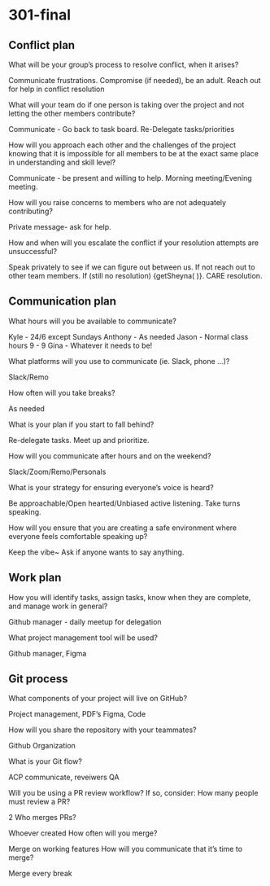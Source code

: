 # 301-final

## Conflict plan
What will be your group’s process to resolve conflict, when it arises?  

Communicate frustrations. Compromise (if needed), be an adult.
Reach out for help in conflict resolution

What will your team do if one person is taking over the project and not letting the other members contribute?  

Communicate - Go back to task board. Re-Delegate tasks/priorities

How will you approach each other and the challenges of the project knowing that it is impossible for all members to be at the exact same place in understanding and skill level?  

Communicate - be present and willing to help. Morning meeting/Evening meeting.

How will you raise concerns to members who are not adequately contributing?  

Private message- ask for help. 

How and when will you escalate the conflict if your resolution attempts are unsuccessful?  

Speak privately to see if we can figure out between us. If not reach out to other team members. If (still no resolution) {getSheyna( )}. CARE resolution.


## Communication plan 
What hours will you be available to communicate?  

Kyle - 24/6 except Sundays
Anthony - As needed
Jason - Normal class hours 9 - 9
Gina - Whatever it needs to be!

What platforms will you use to communicate (ie. Slack, phone …)?  

Slack/Remo

How often will you take breaks?  

As needed

What is your plan if you start to fall behind?  

Re-delegate tasks. Meet up and prioritize.

How will you communicate after hours and on the weekend?  

Slack/Zoom/Remo/Personals

What is your strategy for ensuring everyone’s voice is heard?  

Be approachable/Open hearted/Unbiased active listening. Take turns speaking.

How will you ensure that you are creating a safe environment where everyone feels comfortable speaking up?  

Keep the vibe~ Ask if anyone wants to say anything.

## Work plan
How you will identify tasks, assign tasks, know when they are complete, and manage work in general?   

Github manager - daily meetup for delegation

What project management tool will be used?  

Github manager, Figma

## Git process
What components of your project will live on GitHub?  

Project management, PDF’s Figma, Code

How will you share the repository with your teammates?  

Github Organization

What is your Git flow?  

ACP communicate, reveiwers QA

Will you be using a PR review workflow? If so, consider:
How many people must review a PR?  

2
Who merges PRs?  

Whoever created
How often will you merge?  

Merge on working features
How will you communicate that it’s time to merge?   

Merge every break
